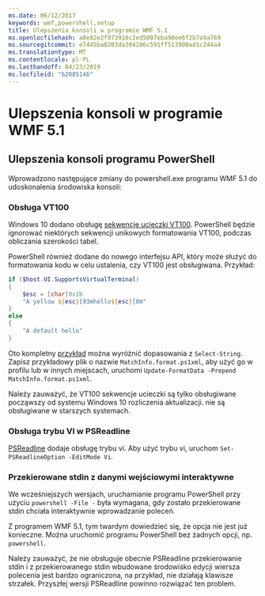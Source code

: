 ```yaml
---
ms.date: 06/12/2017
keywords: wmf,powershell,setup
title: Ulepszenia konsoli w programie WMF 5.1
ms.openlocfilehash: a8e82e2f973916c2ed5007eba90ee6f2b7a9a769
ms.sourcegitcommit: e7445ba8203da304286c591ff513900ad1c244a4
ms.translationtype: MT
ms.contentlocale: pl-PL
ms.lasthandoff: 04/23/2019
ms.locfileid: "62085146"
---
```

# <a name="console-improvements-in-wmf-51"></a>Ulepszenia konsoli w programie WMF 5.1

## <a name="powershell-console-improvements"></a>Ulepszenia konsoli programu PowerShell

Wprowadzono następujące zmiany do powershell.exe programu WMF 5.1 do udoskonalenia środowiska konsoli:

### <a name="vt100-support"></a>Obsługa VT100

Windows 10 dodano obsługę [sekwencje ucieczki VT100](/windows/console/console-virtual-terminal-sequences).
PowerShell będzie ignorować niektórych sekwencji unikowych formatowania VT100, podczas obliczania szerokości tabel.

PowerShell również dodane do nowego interfejsu API, który może służyć do formatowania kodu w celu ustalenia, czy VT100 jest obsługiwana.
Przykład:

```powershell
if ($host.UI.SupportsVirtualTerminal)
{
    $esc = [char]0x1b
    "A yellow ${esc}[93mhello${esc}[0m"
}
else
{
    "A default hello"
}
```

Oto kompletny [przykład](https://gist.github.com/lzybkr/dcb973dccd54900b67783c48083c28f7) można wyróżnić dopasowania z `Select-String`.
Zapisz przykładowy plik o nazwie `MatchInfo.format.ps1xml`, aby użyć go w profilu lub w innych miejscach, uruchomi `Update-FormatData -Prepend MatchInfo.format.ps1xml`.

Należy zauważyć, że VT100 sekwencje ucieczki są tylko obsługiwane począwszy od systemu Windows 10 rozliczenia aktualizacji. nie są obsługiwane w starszych systemach.

### <a name="vi-mode-support-in-psreadline"></a>Obsługa trybu VI w PSReadline

[PSReadline](https://github.com/lzybkr/PSReadLine) dodaje obsługę trybu vi. Aby użyć trybu vi, uruchom `Set-PSReadlineOption -EditMode Vi`.

### <a name="redirected-stdin-with-interactive-input"></a>Przekierowane stdin z danymi wejściowymi interaktywne

We wcześniejszych wersjach, uruchamianie programu PowerShell przy użyciu `powershell -File -` była wymagana, gdy zostało przekierowane stdin chciała interaktywnie wprowadzanie poleceń.

Z programem WMF 5.1, tym twardym dowiedzieć się, że opcja nie jest już konieczne.
Można uruchomić programu PowerShell bez żadnych opcji, np. `powershell`.

Należy zauważyć, że nie obsługuje obecnie PSReadline przekierowanie stdin i z przekierowanego stdin wbudowane środowisko edycji wiersza polecenia jest bardzo ograniczona, na przykład, nie działają klawisze strzałek.
Przyszłej wersji PSReadline powinno rozwiązać ten problem.